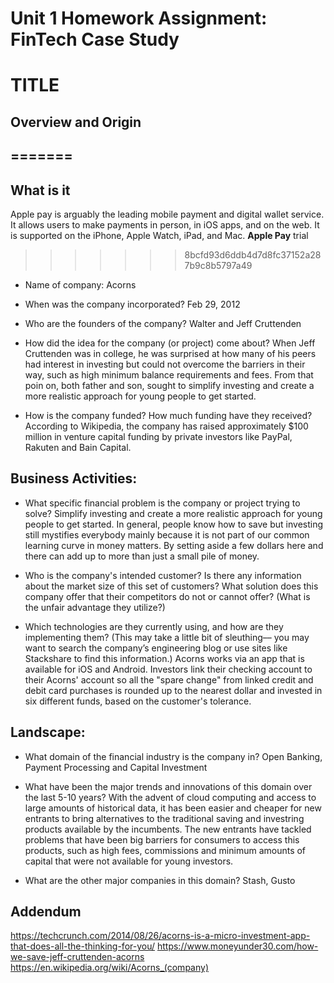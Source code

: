 # Unit 1 Homework Assignment: FinTech Case Study



# TITLE


## Overview and Origin
=======
---
## What is it
Apple pay is arguably the leading mobile payment and digital wallet service. It allows users to make payments in person, in iOS apps, and on the web. It is supported on the iPhone, Apple Watch, iPad, and Mac. **Apple Pay**
trial
>>>>>>> 8bcfd93d6ddb4d7d8fc37152a287b9c8b5797a49

* Name of company: Acorns

* When was the company incorporated? Feb 29, 2012

* Who are the founders of the company? Walter and Jeff Cruttenden

* How did the idea for the company (or project) come about? When Jeff Cruttenden was in college, he was surprised at how many of his peers had interest in investing but could not overcome the barriers in their way, such as high minimum balance requirements and fees. From that poin on, both father and son, sought to simplify investing and create a more realistic approach for young people to get started. 

* How is the company funded? How much funding have they received? According to Wikipedia, the company has raised approximately $100 million in venture capital funding by private investors like PayPal, Rakuten and Bain Capital.


## Business Activities:

* What specific financial problem is the company or project trying to solve? Simplify investing and create a more realistic approach for young people to get started. In general, people know how to save but investing still mystifies everybody mainly because it is not part of our common learning curve in money matters. By setting aside a few dollars here and there can add up to more than just a small pile of money. 

* Who is the company's intended customer?  Is there any information about the market size of this set of customers?
What solution does this company offer that their competitors do not or cannot offer? (What is the unfair advantage they utilize?)

* Which technologies are they currently using, and how are they implementing them? (This may take a little bit of sleuthing–– you may want to search the company’s engineering blog or use sites like Stackshare to find this information.) Acorns works via an app that is available for iOS and Android. Investors link their checking account to their Acorns' account so all the "spare change" from linked credit and debit card purchases is rounded up to the nearest dollar and invested in six different funds, based on the customer's tolerance.


## Landscape:

* What domain of the financial industry is the company in? Open Banking, Payment Processing and Capital Investment

* What have been the major trends and innovations of this domain over the last 5-10 years? With the advent of cloud computing and access to large amounts of historical data, it has been easier and cheaper for new entrants to bring alternatives to the traditional saving and investring products available by the incumbents. The new entrants have tackled problems that have been big barriers for consumers to access this products, such as high fees, commissions and minimum amounts of capital that were not available for young investors. 

* What are the other major companies in this domain? Stash, Gusto



## Addendum
https://techcrunch.com/2014/08/26/acorns-is-a-micro-investment-app-that-does-all-the-thinking-for-you/
https://www.moneyunder30.com/how-we-save-jeff-cruttenden-acorns
https://en.wikipedia.org/wiki/Acorns_(company)


